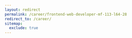 ```yaml
---
layout: redirect
permalink: /career/frontend-web-developer-mf-113-l64-28
redirect_to: /career/
sitemap:
  exclude: true
---
```

